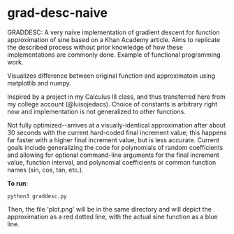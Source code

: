 # grad-desc-naive

GRADDESC:
A very naive implementation of gradient descent for function approximation of sine based on a Khan Academy article. Aims to replicate the described process without prior knowledge of how these implementations are commonly done. Example of functional programming work. 

Visualizes difference between original function and approximatoin using matplotlib and numpy.

Inspired by a project in my Calculus III class, and thus transferred here from my college account (@luisojedacs). Choice of constants is arbitrary right now and implementation is not generalized to other functions.

Not fully optimized--arrives at a visually-identical approximation after about 30 seconds with the current hard-coded final increment value; this happens far faster with a higher final increment value, but is less accurate. Current goals include generalizing the code for polynomials of random coefficients and allowing for optional command-line arguments for the final increment value, function interval, and polynomial coefficients or common function names (sin, cos, tan, etc.).

**To run**:
```
python3 graddesc.py
```
Then, the file 'plot.png' will be in the same directory and will depict the approximation as a red dotted line, with the actual sine function as a blue line.
